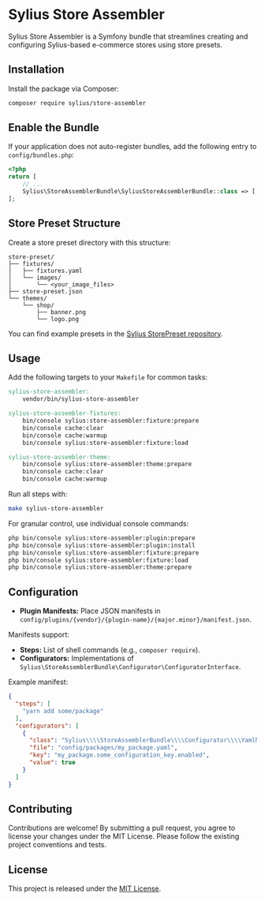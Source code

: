 # Sylius Store Assembler

Sylius Store Assembler is a Symfony bundle that streamlines creating and configuring Sylius-based e-commerce stores using store presets.

## Installation

Install the package via Composer:

```bash
composer require sylius/store-assembler
```

## Enable the Bundle

If your application does not auto-register bundles, add the following entry to `config/bundles.php`:

```php
<?php
return [
    // ...
    Sylius\StoreAssemblerBundle\SyliusStoreAssemblerBundle::class => ['all' => true],
];
```

## Store Preset Structure

Create a store preset directory with this structure:

```
store-preset/
├── fixtures/
│   ├── fixtures.yaml
│   └── images/
│       └── <your_image_files>
├── store-preset.json
└── themes/
    └── shop/
        ├── banner.png
        └── logo.png
```

You can find example presets in the [Sylius StorePreset repository](https://github.com/Sylius/StorePreset).

## Usage

Add the following targets to your `Makefile` for common tasks:

```makefile
sylius-store-assembler:
    vendor/bin/sylius-store-assembler

sylius-store-assembler-fixtures:
    bin/console sylius:store-assembler:fixture:prepare
    bin/console cache:clear
    bin/console cache:warmup
    bin/console sylius:store-assembler:fixture:load

sylius-store-assembler-theme:
    bin/console sylius:store-assembler:theme:prepare
    bin/console cache:clear
    bin/console cache:warmup
```

Run all steps with:

```bash
make sylius-store-assembler
```

For granular control, use individual console commands:

```bash
php bin/console sylius:store-assembler:plugin:prepare
php bin/console sylius:store-assembler:plugin:install
php bin/console sylius:store-assembler:fixture:prepare
php bin/console sylius:store-assembler:fixture:load
php bin/console sylius:store-assembler:theme:prepare
```

## Configuration

- **Plugin Manifests:** Place JSON manifests in `config/plugins/{vendor}/{plugin-name}/{major.minor}/manifest.json`.  

Manifests support:

- **Steps:** List of shell commands (e.g., `composer require`).
- **Configurators:** Implementations of `Sylius\StoreAssemblerBundle\Configurator\ConfiguratorInterface`.

Example manifest:

```json
{
  "steps": [
    "yarn add some/package"
  ],
  "configurators": [
    {
      "class": "Sylius\\\\StoreAssemblerBundle\\\\Configurator\\\\YamlNodeConfigurator",
      "file": "config/packages/my_package.yaml",
      "key": "my_package.some_configuration_key.enabled",
      "value": true
    }
  ]
}
```

## Contributing

Contributions are welcome! By submitting a pull request, you agree to license your changes under the MIT License. Please follow the existing project conventions and tests.

## License

This project is released under the [MIT License](LICENSE).
